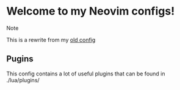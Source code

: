 # Welcome to my Neovim configs!

> [!NOTE]
> This is a rewrite from my [old config](https://github.com/pedromarquetti/kickstart.nvim)

## Pugins

This config contains a lot of useful plugins that can be found in ./lua/plugins/
